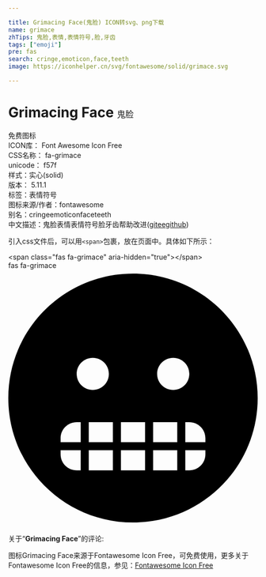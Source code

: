 ```yaml
---

title: Grimacing Face(鬼脸) ICON转svg、png下载
name: grimace
zhTips: 鬼脸,表情,表情符号,脸,牙齿
tags: ["emoji"]
pre: fas
search: cringe,emoticon,face,teeth
image: https://iconhelper.cn/svg/fontawesome/solid/grimace.svg

---
```


# Grimacing Face  <small style="font-size: 60%;font-weight: 100">鬼脸</small>


<div class="detail-page">
<p>
<span><span class="badge-success badge">免费图标</span> </span>
<br/>
<span>
ICON库：
<span class="badge-secondary badge">Font Awesome Icon Free</span> 
</span>
<br/>
<span>
CSS名称：
<span class="badge-secondary badge">fa-grimace</span> 
</span>
<br/>
<span>
unicode：
<span class="badge-secondary badge">f57f</span> 
<copy-btn content='f57f' btn-title=""></copy-btn>
<copy-btn :content='String.fromCodePoint(parseInt("f57f", 16))' btn-title="复制U"></copy-btn>
</span><br/><span>样式：<span class="badge-light badge">实心(solid)</span></span>
<br/>
<span>
版本：
<span class="badge-secondary badge">5.11.1</span> 
</span><br/><span>标签：<span class="badge-light badge"><router-link to="/tags/emoji.html">表情符号</router-link></span></span>
<br/>
<span>图标来源/作者：<span class="badge-light badge">fontawesome</span></span> 
<br/>
<span>别名：<span class="badge-light badge">cringe</span><span class="badge-light badge">emoticon</span><span class="badge-light badge">face</span><span class="badge-light badge">teeth</span></span><br/><span class="zh-detail">中文描述：<span class="badge-primary badge">鬼脸</span><span class="badge-primary badge">表情</span><span class="badge-primary badge">表情符号</span><span class="badge-primary badge">脸</span><span class="badge-primary badge">牙齿</span><span class="help-link"><span>帮助改进</span>(<a href="https://gitee.com/liuwave/icon-helper/edit/master/json/fontawesome/solid/grimace.json" target="_blank" rel="noopener noreferrer">gitee</a><a href="https://github.com/liuwave/icon-helper/edit/master/json/fontawesome/solid/grimace.json" target="_blank" rel="noopener noreferrer">github</a></span>)</span><br/>
</p>
</div>
<div class="alert alert-dark">
  <i class="fas fa-grimace fa-xs"></i>
  <i class="fas fa-grimace fa-sm"></i>
  <i class="fas fa-grimace fa-lg"></i>
  <i class="fas fa-grimace fa-2x"></i>
  <i class="fas fa-grimace fa-3x"></i>
  <i class="fas fa-grimace fa-5x"></i>
  <i class="fas fa-grimace fa-7x"></i>
</div>
<div>
  <p>引入css文件后，可以用<code>&lt;span&gt;</code>包裹，放在页面中。具体如下所示：    
  </p>
  <div class="alert alert-primary" style="font-size: 14px">
    &lt;span class="fas fa-grimace" aria-hidden="true"&gt;&lt;/span&gt;
    <copy-btn content='<span class="fas fa-grimace" aria-hidden="true"></span>'></copy-btn>
  </div>
  <div class="alert alert-secondary">
    <i class="fas fa-grimace"
    style="font-size: 24px"
    aria-hidden="true"></i> fas fa-grimace
    <copy-btn content="fas fa-grimace" btn-title="复制图标名称"></copy-btn>
  </div>
</div>
<div id="svg" class="svg-wrap">
<svg xmlns="http://www.w3.org/2000/svg" viewBox="0 0 496 512"><path d="M248 8C111 8 0 119 0 256s111 248 248 248 248-111 248-248S385 8 248 8zM144 400h-8c-17.7 0-32-14.3-32-32v-8h40v40zm0-56h-40v-8c0-17.7 14.3-32 32-32h8v40zm-8-136c0-17.7 14.3-32 32-32s32 14.3 32 32-14.3 32-32 32-32-14.3-32-32zm72 192h-48v-40h48v40zm0-56h-48v-40h48v40zm64 56h-48v-40h48v40zm0-56h-48v-40h48v40zm64 56h-48v-40h48v40zm0-56h-48v-40h48v40zm-8-104c-17.7 0-32-14.3-32-32s14.3-32 32-32 32 14.3 32 32-14.3 32-32 32zm64 128c0 17.7-14.3 32-32 32h-8v-40h40v8zm0-24h-40v-40h8c17.7 0 32 14.3 32 32v8z"/></svg>
</div>
<detail full-name='fa-grimace'></detail>
<div class="icon-detail__container">
<p>关于“<b>Grimacing Face</b>”的评论:</p>
</div>
<Vssue title="关于“Grimacing Face”的评论" />    
<div><p>图标Grimacing Face来源于Fontawesome Icon Free，可免费使用，更多关于  Fontawesome Icon Free的信息，参见：<a target="_blank" href="https://iconhelper.cn/fontawesome.html">Fontawesome Icon Free</a>
</p></div>
